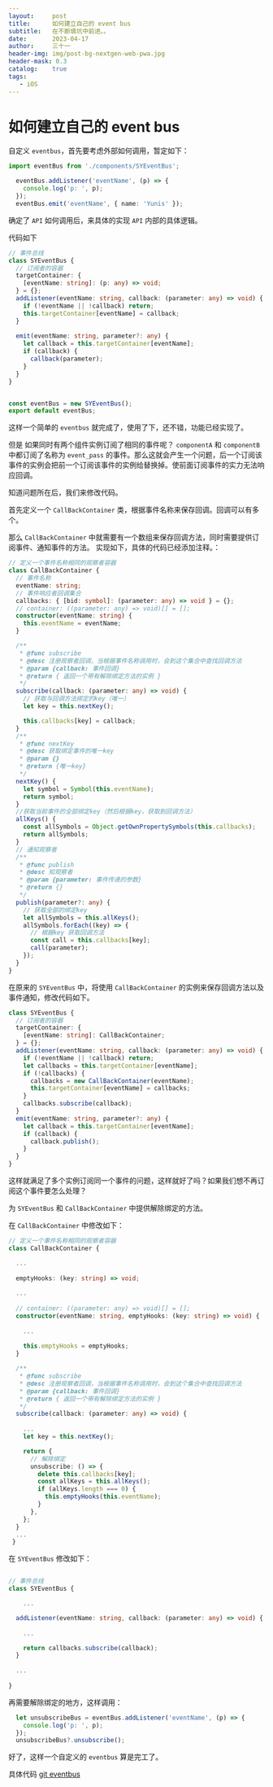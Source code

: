 ```yaml
---
layout:     post
title:      如何建立自己的 event bus
subtitle:   在不断填坑中前进。。
date:       2023-04-17
author:     三十一
header-img: img/post-bg-nextgen-web-pwa.jpg
header-mask: 0.3
catalog:    true
tags:
   - iOS
---
```


# 如何建立自己的 event bus

自定义 `eventbus`，首先要考虑外部如何调用，暂定如下：

```ts
import eventBus from './components/SYEventBus';

  eventBus.addListener('eventName', (p) => {
    console.log('p: ', p);
  });
  eventBus.emit('eventName', { name: 'Yunis' });
```


确定了 `API` 如何调用后，来具体的实现 `API` 内部的具体逻辑。

代码如下

```ts
// 事件总线
class SYEventBus {
  // 订阅者的容器
  targetContainer: {
    [eventName: string]: (p: any) => void;
  } = {};
  addListener(eventName: string, callback: (parameter: any) => void) {
    if (!eventName || !callback) return;
    this.targetContainer[eventName] = callback;
  }
  
  emit(eventName: string, parameter?: any) {
    let callback = this.targetContainer[eventName];
    if (callback) {
      callback(parameter);
    }
  }
}


const eventBus = new SYEventBus();
export default eventBus;
```

这样一个简单的 `eventbus` 就完成了，使用了下，还不错，功能已经实现了。

但是 如果同时有两个组件实例订阅了相同的事件呢？ `componentA` 和 `componentB` 中都订阅了名称为 `event_pass` 的事件。那么这就会产生一个问题，后一个订阅该事件的实例会把前一个订阅该事件的实例给替换掉。使前面订阅事件的实力无法响应回调。

知道问题所在后，我们来修改代码。

首先定义一个 `CallBackContainer` 类，根据事件名称来保存回调。回调可以有多个。

那么 `CallBackContainer` 中就需要有一个数组来保存回调方法，同时需要提供订阅事件、通知事件的方法。
实现如下，具体的代码已经添加注释。：

```ts
// 定义一个事件名称相同的观察者容器
class CallBackContainer {
  // 事件名称
  eventName: string;
  // 事件响应者回调集合
  callbacks: { [bid: symbol]: (parameter: any) => void } = {};
  // container: ((parameter: any) => void)[] = [];
  constructor(eventName: string) {
    this.eventName = eventName;
  }

  /**
   * @func subscribe
   * @desc 注册观察者回调，当根据事件名称调用时，会到这个集合中查找回调方法
   * @param {callback: 事件回调}
   * @return { 返回一个带有解除绑定方法的实例 }
   */
  subscribe(callback: (parameter: any) => void) {
    // 获取与回调方法绑定的key（唯一）
    let key = this.nextKey();

    this.callbacks[key] = callback;
  }
  /**
   * @func nextKey
   * @desc 获取绑定事件的唯一key
   * @param {}
   * @return {唯一key}
   */
  nextKey() {
    let symbol = Symbol(this.eventName);
    return symbol;
  }
  //获取当前事件的全部绑定key（然后根据key，获取到回调方法）
  allKeys() {
    const allSymbols = Object.getOwnPropertySymbols(this.callbacks);
    return allSymbols;
  }
  // 通知观察者
  /**
   * @func publish
   * @desc 知观察者
   * @param {parameter: 事件传递的参数}
   * @return {}
   */
  publish(parameter?: any) {
    // 获取全部的绑定key
    let allSymbols = this.allKeys();
    allSymbols.forEach((key) => {
      // 根据key 获取回调方法
      const call = this.callbacks[key];
      call(parameter);
    });
  }
}
```

在原来的 `SYEventBus` 中，将使用 `CallBackContainer` 的实例来保存回调方法以及事件通知，修改代码如下。

```ts
class SYEventBus {
  // 订阅者的容器
  targetContainer: {
    [eventName: string]: CallBackContainer;
  } = {};
  addListener(eventName: string, callback: (parameter: any) => void) {
    if (!eventName || !callback) return;
    let callbacks = this.targetContainer[eventName];
    if (!callbacks) {
      callbacks = new CallBackContainer(eventName);
      this.targetContainer[eventName] = callbacks;
    }
    callbacks.subscribe(callback);
  }
  emit(eventName: string, parameter?: any) {
    let callback = this.targetContainer[eventName];
    if (callback) {
      callback.publish();
    }
  }
}
```

这样就满足了多个实例订阅同一个事件的问题，这样就好了吗？如果我们想不再订阅这个事件要怎么处理？

为 `SYEventBus` 和 `CallBackContainer` 中提供解除绑定的方法。

在 `CallBackContainer` 中修改如下：

```ts
// 定义一个事件名称相同的观察者容器
class CallBackContainer {

  ...
  
  emptyHooks: (key: string) => void;
  
  ...
  
  // container: ((parameter: any) => void)[] = [];
  constructor(eventName: string, emptyHooks: (key: string) => void) {
  
    ...
    
    this.emptyHooks = emptyHooks;
  }

  /**
   * @func subscribe
   * @desc 注册观察者回调，当根据事件名称调用时，会到这个集合中查找回调方法
   * @param {callback: 事件回调}
   * @return { 返回一个带有解除绑定方法的实例 }
   */
  subscribe(callback: (parameter: any) => void) {
  
    ...
    let key = this.nextKey();

    return {
      // 解除绑定
      unsubscribe: () => {
        delete this.callbacks[key];
        const allKeys = this.allKeys();
        if (allKeys.length === 0) {
          this.emptyHooks(this.eventName);
        }
      },
    };
  }
  ...
 }
```


在 `SYEventBus` 修改如下：

```ts

// 事件总线
class SYEventBus {

    ...

  addListener(eventName: string, callback: (parameter: any) => void) {
  
    ...

    return callbacks.subscribe(callback);
  }
  
  ...
  
}

```

再需要解除绑定的地方，这样调用：

```ts
  let unsubscribeBus = eventBus.addListener('eventName', (p) => {
    console.log('p: ', p);
  });
  unsubscribeBus?.unsubscribe();
```

好了，这样一个自定义的 `eventbus` 算是完工了。

具体代码 [git eventbus](https://github.com/yunisSong/SYComponentTool/tree/main/eventbus)